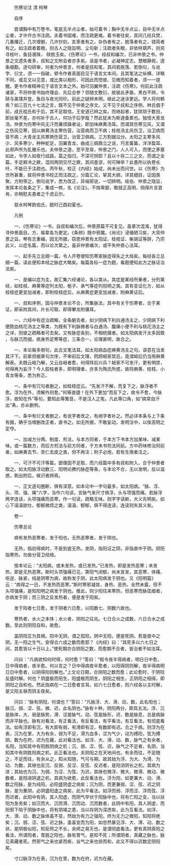 <!-- { "loadSidebar": true } -->


　　伤寒论注 清 柯琴

　　自序

　　尝谓胸中有万卷书，笔底无半点尘者，始可着书；胸中无半点尘，目中无半点尘者，才许作古书注疏。夫着书固难，而注疏更难。着书者往矣，其间几经兵燹，几番播迁，几次增删，几许抄刻，亥豕者有之，杂伪者有之，脱落者有之，错简者有之。如注疏者着眼，则古人之隐旨明、尘句新；注疏者失眼，非依样葫芦，则另寻枝叶，鱼目溷珠， 硖胜玉矣。《伤寒论》一书，经叔和编次，已非仲景之书。仲景之文遗失者多，叔和之文附会者亦多矣。读是书者，必凝神定志。慧眼静观，逐条细勘。逐句研审，何者为仲景言，何者是叔和笔，其间若脱落、若倒句，与讹字、衍文，须一一指破，顿令作者真面目见于语言文本间。且其笔法之纵横、详略不同，或互文以见意，或比类以相形，可因此而悟彼、见微而知着者，须一一提醒。更令作者精神见于语言文本之外。始可羽翼仲景，注疏《伤寒》。何前此注疏诸家，不将仲景书始终理会、先后合参？但随文敷衍，故彼此矛盾，黑白不辨，令 硖与美璞并登。鱼目与夜光同珍。前此之疑辨未明，继此之迷涂更远。学人将何赖焉？如三百九十七法之言，既不见于仲景之序文。又不见于叔和之序例，林氏倡于前，成氏程氏和于后，其不足取信。王安道已辨之矣。而继起者，犹琐琐于数目，即丝毫不差，亦何补于古人，何功于后学哉？然此犹未为斯道备累也。独怪大青龙汤。仲景为伤寒中风无汗而兼烦躁者设，即加味麻黄汤耳。而谓其伤寒见风，又谓之伤风见寒，因以麻黄汤主寒伤营，治营病而卫不病；桂枝汤主风伤卫，治卫病而营不病；大青龙主风寒两伤营卫，治营卫俱病。三方割据瓜分。太阳之主寒多风少、风多寒少，种种蛇足，羽翼青龙，曲成三纲鼎立之说，巧言簧簧，洋洋盈耳，此郑声所为乱雅乐也。夫仲景之道，至平至易，仲景之门，人人可入，而使之茅塞如此，令学人如夜行歧路，莫之指归，不深可悯耶？且以十存二三之文，而谓之全篇，手足厥冷之厥，混同两阴交尽之厥，其间差谬，何可殚举？此愚所以执卷长吁，不能已于注疏也。丙午秋，校正《内经》始成，尚未出而问世。以《伤寒》为世所甚重，故将仲景书校正而注疏之，分篇汇论，挈其大纲，详其细目，证因类聚，方附带之，倒句讹字，悉为改正，异端邪说，一切辨明。岐伯、仲景之隐旨，发挥本论各条之下，集成一帙，名《论注》。不揣卑鄙，敢就正高明，倘得片言首肯，亦稍慰夫愚者之千虑云尔。

　　慈水柯琴韵伯氏，题时己酉初夏也。

　　凡例

　　一、《伤寒论》一书，自叔和编次后，仲景原篇不可复见。虽章次混淆，犹得寻仲景面目。方、喻辈各为更定。《条辨》既中邪魔。《尚论》浸循陋习矣，大背仲景之旨。琴有志重编，因无所据，窃思仲景有太阳证、桂枝证、柴胡证等辞，乃宗此义，以症名篇，而以论次第之。虽非仲景编次，或不失仲景心法耳。

　　一、起手先立总纲一篇，令人开卷便知伤寒家脉症得失之大局矣。每经各立总纲一篇，读此便知本经之脉症大略矣。每篇各标一症为题，看题便知此方之脉证治法矣。

　　一、是编以症为主，故汇集六经诸论，各以类从。其症是某经所重者，分列某经，如桂枝、麻黄等症列太阳，栀子、承气等症列阳明之类。其有变证化方，如从桂枝症更变加减者，即附桂枝症后，从麻黄症更变加减者，附麻黄证后。

　　一、叔和序例，固与仲景本论不合，所集脉法，其中有关于伤寒者，合于某证，即采附其间，片长可取，即得攀龙附骥耳。

　　一、六经中有症治疏略，全条删去者，如少阴病下利白通汤主之、少阴病下利便脓血桃花汤主之等类，为既有下利脉微者与白通汤、腹痛小便不利与桃花汤主之之详，则彼之疏略者可去矣。又有脉症各别，不相统摄者。如太阳病发汗太多因致 ，与脉沉而细，病身热足寒等症，三条合一，论理甚明，故合之。

　　一、本论每多倒句，此古文笔法耳。如太阳病血症麻黄汤主之句，语意在当发其汗下。前辈但据章句次序，不审前后文理，罔顾衄家禁忌，竟谓衄后仍当用麻黄解表。夫既云衄乃解，又云自衄者愈，何得阵后兴兵？衄家不可发汗，更有明禁，何得再为妄汗？今人胶柱者多，即明理者，亦多为陶氏所惑，故将麻黄、桂枝、小青龙等条，悉为称正。

　　一、条中有冗句者删之，如桂枝症云。“先发汗不解，而复下之，脉浮者不愈。浮为在外，须解外则愈。”何等直捷！在外下更加“而反下之，故令不愈，今脉浮，故知在外”等句，要知此等繁音，不是汉人之笔。凡此等口角，如“病常自汗出”条，亦从删例。

　　一、条中有衍文者删之，有讹字者改之，有阙字者补之。然必详本条与上下条有据，确乎当增删改正者，直书之。如无所据，不敢妄动，发明注中，以俟高明之定夺。

　　一、加减方分两、制度、煎法，与本方同者，于本方下书本方加某味、减某味。或一篇数方，而后方煎法与前方同者，于方末书煎法同前。方中药味修治同前者，如麻黄去节、杏仁去皮之类，但不再注；附子必炮，若有生用者注之。

　　一、可汗不可汗等篇，鄙俚固不足取，而六经篇中多有叔和附入，合于仲景者取之。如太阳脉浮动数三、阳明论脾约脉症等条，与本论不合，无以发明，反以滋惑，剔出附后，候识者辨焉。

　　一、正文逐句圈断，俱有深意。如本论中一字句最多，如太阳病。“脉、浮、头、项、强、痛”六字，当作六句读，言脉气来尺寸俱浮，头与项强而痛。若脉浮两字连读，头项强痛而恶寒，作一句读，疏略无味。则字字读断，大义先明矣。如心下温温欲吐，郁郁微烦之类，温温、郁郁，俱不得连读，连读则失其义矣。

　　卷一

　　伤寒总论

　　病有发热恶寒者，发于阳也，无热恶寒者，发于阴也。

　　无热，指初得病时，不是到底无热。发阴，指阳证之阴，非指直中于阴。阴阳指寒热，勿凿分营卫经络。

　　按本论云：“太阳病，或未发热，或已发热。”已发热，即是发热恶寒；未发热，即是无热恶寒。斯时头项强痛已见，第阳气闭郁，尚未宣发，其恶寒、体痛、呕逆、脉紧，纯是阴寒为病，故称发于阴，此太阳病发于阴也。又《阳明篇》云：“病得之一日，不发热而恶寒。”斯时寒邪凝敛，身热、恶热，全然未露，但不头项强痛，是知阳明之病发于阴也。推此，则少阳往来寒热，但恶寒而脉弦细者，亦病发于阴；而三阴之反发热者，便是发于阳矣。

　　发于阳者七日愈，发于阴者六日愈，以阳数七、阴数六故也。

　　寒热者，水火之本体；水火者，阴阳之征兆。七日合火之成数，六日合水之成数。至此则阴阳自和，故愈。

　　盖阴阳互为其根。阳中无阴，谓之孤阳，阴中无阳，便是死阴。若是直中之阴，无一阳之生气，安得合六成之数而愈耶？《内经》曰：“其死多以六七日之间，其愈皆以十日以上。”使死期亦合阴阳之数，而愈期不合者，皆治者不如法耳。

　　问曰：“凡病欲知何时得，何时愈？”答曰：“假令夜半得病者，明日日中愈，日中得病者，夜半愈。何以言之？日中得病夜半愈者，以阳得阴则解，夜半得病明日日中愈者，以阴得阳则解也。”上文论日期，合阴阳之数而愈；此论愈时，于阴阳反盛时解。何也？阴盛极而阳生，阳盛极而阴生，阴阳之相生，正阴阳之相得，即阴阳之自和也。然此指病在一二日愈者言耳。如六七日愈者，则六经各以主时解，是又阳主昼而阴主夜矣。

　　问曰：“脉有阴阳，何谓也？”答曰：“凡脉浮、大、滑、动、数，此名阳也；脉沉、弱、涩、弦、微、迟，此名阴也。”脉有十种，阴阳两分，即具五法。浮、沉是脉体，大、弱是脉势，滑、涩是脉气，动、弦是脉形，迟、数是脉息，总是病脉而非平脉也。脉有对看法，有正看法，有反看法，有平看法，有互看法，有彻底看法。如有浮即有沉，有大即有弱，有滑即有涩，有数即有迟。合之于病。则浮为在表，沉为在里，大为有余，弱为不足，滑为血多，涩为气少，动为搏阳，弦为搏阴，数为在府，迟为在藏，此对看法也。如浮、大、滑、动、数，脉气之有余者，名阳，当知其中有阳胜阴病之机；沉、弱、涩、弦、迟，脉气之不足者，名阴，当知其中有阴胜阳病之机，此正看法也。夫阴阳之在天地间也，有余而往，不足随之，不足而往，有余从之，知从知随，气可与期。故其始为浮、为大、为滑、为动、为数，其继也反沉、反弱、反涩、反弦、反迟者，是阳消阴长之机，其病为进；其始也为沉、为弱、为涩、为弦、为迟，其继也微浮、微大、微滑、微动、微数者，是阳进阴退之机，其病为欲愈，此反看法也。浮为阳，如更兼大、动、滑、数之阳脉，是为纯阳，必阳盛阴虚之病矣；沉为阴，而更兼弱、涩、弦、迟之阴脉，是为重阴，必阴盛阳虚之病矣，此为平看法。如浮而弱、浮而涩、浮而弦、浮而迟者，此阳中有阴，其人阳虚，而阴气早伏于阳脉中也，将有亡阳之变，当以扶阳为急务矣；如沉而大、沉而滑、沉而动、沉而数者，此阴中有阳，其人阴虚，而阳邪下陷于阴脉中也，将有阴竭之患，当以存阴为深虑矣，此为互看法。如浮、大、滑、动、数之脉体虽不变，然始为有力之强阳，终为无力之微阳，知阳将绝矣；沉、弱、涩、弦、迟之脉，虽喜变而为阳，如忽然暴见浮、大、滑、动、数之状，是阴极似阳，知反照之不长，余烬之易灭也，是谓彻底看法。更有真阴真阳之看法，所谓阳者，胃脘之阳也，脉有胃气，是知不死；所谓阴者，真藏之脉也，脉见真藏者死。然邪气之来也紧而疾，谷气之来也徐而和，此又不得以迟数定阴阳矣。

　　寸口脉浮为在表，沉为在里，数为在府，迟为在藏。

